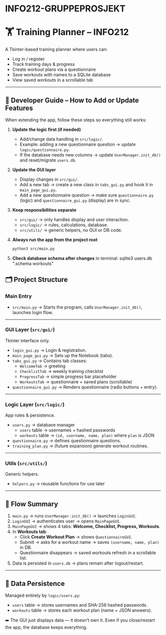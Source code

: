 # INFO212-GRUPPEPROSJEKT

# 🏋️ Training Planner – INFO212  

A Tkinter-based training planner where users can:  
- Log in / register  
- Track training days & progress  
- Create workout plans via a questionnaire  
- Save workouts with names to a SQLite database  
- View saved workouts in a scrollable tab  

---

## 🚦 Developer Guide – How to Add or Update Features  

When extending the app, follow these steps so everything still works:  

1. **Update the logic first (if needed)**  
   - Add/change data handling in `src/logic/`.  
   - Example: adding a new questionnaire question → update `logic/questionnaire.py`.  
   - If the database needs new columns → update `UserManager.init_db()` and reset/migrate `users.db`.  

2. **Update the GUI layer**  
   - Display changes in `src/gui/`.  
   - Add a new tab → create a new class in `tabs_gui.py` and hook it in `main_page_gui.py`.  
   - Add a new questionnaire question → make sure `questionnaire.py` (logic) and `questionnaire_gui.py` (display) are in sync.  

3. **Keep responsibilities separate**  
   - `src/gui/` → only handles display and user interaction.  
   - `src/logic/` → rules, calculations, database.  
   - `src/utils/` → generic helpers, no GUI or DB code.  

4. **Always run the app from the project root**  
   ```bash
   python3 src/main.py

5. **Check database schema after changes**
    in terminal: sqlite3 users.db ".schema workouts"


## 🗂️ Project Structure

### Main Entry
- `src/main.py` → Starts the program, calls `UserManager.init_db()`, launches login flow.

---

### GUI Layer (`src/gui/`)
Tkinter interface only.

- `login_gui.py` → Login & registration.  
- `main_page_gui.py` → Sets up the Notebook (tabs).  
- `tabs_gui.py` → Contains tab classes:  
  - `WelcomeTab` → greeting  
  - `ChecklistTab` → weekly training checklist  
  - `ProgressTab` → simple progress bar placeholder  
  - `WorkoutsTab` → questionnaire + saved plans (scrollable)  
- `questionnaire_gui.py` → Renders questionnaire (radio buttons + entry).  

---

### Logic Layer (`src/logic/`)
App rules & persistence.

- `users.py` → database manager  
  - `users` table → usernames + hashed passwords  
  - `workouts` table → `(id, username, name, plan)` where `plan` is JSON  
- `questionnaire.py` → defines questionnaire questions.  
- `training_plan.py` → (future expansion) generate workout routines.  

---

### Utils (`src/utils/`)
Generic helpers.

- `helpers.py` → reusable functions for use later
---

## 🔄 Flow Summary
1. `main.py` → runs `UserManager.init_db()` → launches `LoginGUI`.  
2. `LoginGUI` → authenticates user → opens `MainPageGUI`.  
3. `MainPageGUI` → shows 4 tabs: **Welcome, Checklist, Progress, Workouts**.  
4. In **Workouts tab**:  
   - Click **Create Workout Plan** → shows `QuestionnaireGUI`.  
   - Submit → asks for a workout name → saves `(username, name, plan)` in DB.  
   - Questionnaire disappears → saved workouts refresh in a scrollable list.  
5. Data is persisted in `users.db` → plans remain after logout/restart.  

---

## 💾 Data Persistence
Managed entirely by `logic/users.py`:  
- `users` table → stores usernames and SHA-256 hashed passwords.  
- `workouts` table → stores each workout plan (name + JSON answers).  

➡️ The GUI just displays data — it doesn’t own it. Even if you close/restart the app, the database keeps everything.  

